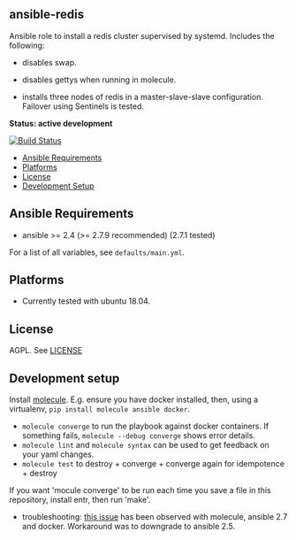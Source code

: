 ## ansible-redis

Ansible role to install a redis cluster supervised by systemd. Includes the following:

* disables swap.

* disables gettys when running in molecule.

* installs three nodes of redis in a master-slave-slave configuration. Failover using Sentinels is tested.

**Status: active development**

[![Build Status](https://travis-ci.org/wireapp/ansible-redis.svg?branch=master)](https://travis-ci.org/wireapp/ansible-redis)

<!-- vim-markdown-toc GFM -->

* [Ansible Requirements](#ansible-requirements)
* [Platforms](#platforms)
* [License](#license)
* [Development Setup](#development-setup)


## Ansible Requirements

- ansible >= 2.4 (>= 2.7.9 recommended) (2.7.1 tested)

For a list of all variables, see `defaults/main.yml`.

## Platforms

- Currently tested with ubuntu 18.04.

## License

AGPL. See [LICENSE](LICENSE)

## Development setup

Install [molecule](https://github.com/ansible/molecule). E.g. ensure you have docker installed, then, using a virtualenv, `pip install molecule ansible docker`.

* `molecule converge` to run the playbook against docker containers. If something fails, `molecule --debug converge` shows error details.
* `molecule lint` and `molecule syntax` can be used to get feedback on your yaml changes.
* `molecule test` to destroy + converge + converge again for idempotence + destroy

If you want 'mocule converge' to be run each time you save a file in this repository, install entr, then run 'make'.

* troubleshooting: [this issue](https://github.com/ansible/ansible/issues/43884) has been observed with molecule, ansible 2.7 and docker. Workaround was to downgrade to ansible 2.5.



